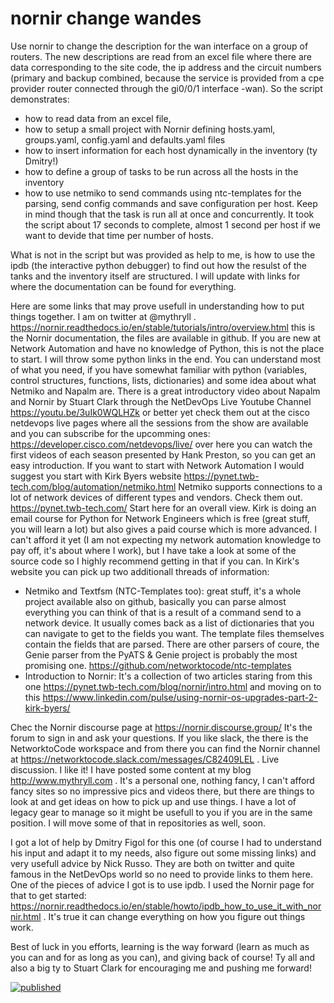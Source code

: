 # nornir change wandes
Use nornir to change the description for the wan interface on a group of routers. 
The new descriptions are read from an excel file where there are data corresponding to the site code, the ip address and the circuit numbers (primary and backup combined, because the service is provided from a cpe provider router connected through the gi0/0/1 interface -wan).
So the script demonstrates:
- how to read data from an excel file, 
- how to setup a small project with Nornir defining hosts.yaml, groups.yaml, config.yaml and defaults.yaml files
- how to insert information for each host dynamically in the inventory (ty Dmitry!)
- how to define a group of tasks to be run across all the hosts in the inventory
- how to use netmiko to send commands using ntc-templates for the parsing, send config commands and save configuration per host. Keep in mind though that the task is run all at once and concurrently. It took the script about 17 seconds to complete, almost 1 second per host if we want to devide that time per number of hosts.

What is not in the script but was provided as help to me, is how to use the ipdb (the interactive python debugger) to find out how the resulst of the tanks and the inventory itself are structured.
I will update with links for where the documentation can be found for everything.

Here are some links that may prove usefull in understanding how to put things together.
I am on twitter at @mythryll . 
https://nornir.readthedocs.io/en/stable/tutorials/intro/overview.html this is the Nornir documentation, the files are available in github. If you are new at Network Automation and have no knowledge of Python, this is not the place to start. I will throw some python links in the end. You can understand most of what you need, if you have somewhat familiar with python (variables, control structures, functions, lists, dictionaries) and some idea about what Netmiko and Napalm are. There is a great introductory video about Napalm and Nornir by Stuart Clark through the NetDevOps Live Youtube Channel
https://youtu.be/3uIk0WQLHZk 
or better yet check them out at the cisco netdevops live pages where all the sessions from the show are available and you can subscribe for the upcomming ones:
https://developer.cisco.com/netdevops/live/ over here you can watch the first videos of each season presented by Hank Preston, so you can get an easy introduction.
If you want to start with Network Automation I would suggest you start with Kirk Byers website
https://pynet.twb-tech.com/blog/automation/netmiko.html Netmiko supports connections to a lot of network devices of different types and vendors. Check them out.
https://pynet.twb-tech.com/ Start here for an overall view.
Kirk is doing an email course for Python for Network Engineers which is free (great stuff, you will learn a lot) but also gives a paid course which is more advanced. I can't afford it yet (I am not expecting my network automation knowledge to pay off, it's about where I work), but I have take a look at some of the source code so I highly recommend getting in that if you can.
In Kirk's website you can pick up two additionall threads of information:
- Netmiko and Textfsm (NTC-Templates too): great stuff, it's a whole project available also on github, basically you can parse almost everything you can think of that is a result of a command send to a network device. It usually comes back as a list of dictionaries that you can navigate to get to the fields you want. The template files themselves contain the fields that are parsed. There are other parsers of coure, the Genie parser from the PyATS & Genie project is probably the most promising one. https://github.com/networktocode/ntc-templates
- Introduction to Nornir: It's a collection of two articles staring from this one https://pynet.twb-tech.com/blog/nornir/intro.html and moving on to this https://www.linkedin.com/pulse/using-nornir-os-upgrades-part-2-kirk-byers/

Chec the Nornir discourse page at https://nornir.discourse.group/ It's the forum to sign in and ask your questions. 
If you like slack, the there is the NetworktoCode workspace and from there you can find the Nornir channel at https://networktocode.slack.com/messages/C82409LEL . Live discussion. I like it!
I have posted some content at my blog http://www.mythryll.com . It's a personal one, nothing fancy, I can't afford fancy sites so no impressive pics and videos there, but there are things to look at and get ideas on how to pick up and use things. I have a lot of legacy gear to manage so it might be usefull to you if you are in the same position. I will move some of that in repositories as well, soon.

I got a lot of help by Dmitry Figol for this one (of course I had to understand his input and adapt it to my needs, also figure out some missing links) and very usefull advice by Nick Russo. They are both on twitter and quite famous in the NetDevOps world so no need to provide links to them here. One of the pieces of advice I got is to use ipdb. I used the Nornir page for that to get started: https://nornir.readthedocs.io/en/stable/howto/ipdb_how_to_use_it_with_nornir.html . It's true it can change everything on how you figure out things work.

Best of luck in you efforts, learning is the way forward (learn as much as you can and for as long as you can), and giving back of course! Ty all and also a big ty to Stuart Clark for encouraging me and pushing me forward!

[![published](https://static.production.devnetcloud.com/codeexchange/assets/images/devnet-published.svg)](https://developer.cisco.com/codeexchange/github/repo/itheodoridis/nornirchangewandes)

